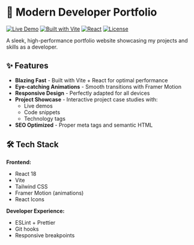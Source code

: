 # 🌟 Modern Developer Portfolio

[![Live Demo](https://img.shields.io/badge/Visit%20Portfolio-Live%20Site-brightgreen)](https://yourportfolio.link)
[![Built with Vite](https://img.shields.io/badge/Build%20Tool-Vite-646CFF)](https://vitejs.dev/)
[![React](https://img.shields.io/badge/Framework-React-61DAFB)](https://reactjs.org/)
[![License](https://img.shields.io/badge/License-MIT-blue)](LICENSE)

A sleek, high-performance portfolio website showcasing my projects and skills as a developer.


## ✨ Features

- **Blazing Fast** - Built with Vite + React for optimal performance
- **Eye-catching Animations** - Smooth transitions with Framer Motion
- **Responsive Design** - Perfectly adapted for all devices
- **Project Showcase** - Interactive project case studies with:
  - Live demos
  - Code snippets
  - Technology tags
- **SEO Optimized** - Proper meta tags and semantic HTML

## 🛠 Tech Stack

**Frontend:**
- React 18
- Vite
- Tailwind CSS
- Framer Motion (animations)
- React Icons

**Developer Experience:**
- ESLint + Prettier
- Git hooks
- Responsive breakpoints

